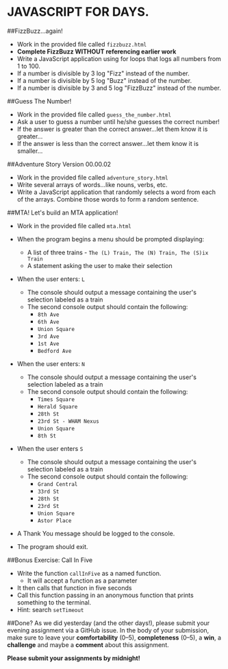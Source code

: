 # JAVASCRIPT FOR DAYS.

##FizzBuzz...again!
- Work in the provided file called `fizzbuzz.html`
- **Complete FizzBuzz WITHOUT referencing earlier work**
- Write a JavaScript application using for loops that logs all numbers from 1 to 100.
- If a number is divisible by 3 log "Fizz" instead of the number.
- If a number is divisible by 5 log "Buzz" instead of the number.
- If a number is divisible by 3 and 5 log "FizzBuzz" instead of the number.

##Guess The Number!
- Work in the provided file called `guess_the_number.html`
- Ask a user to guess a number until he/she guesses the correct number!
- If the answer is greater than the correct answer...let them know it is greater...
- If the answer is less than the correct answer...let them know it is smaller...

##Adventure Story Version 00.00.02
- Work in the provided file called `adventure_story.html`
- Write several arrays of words...like nouns, verbs, etc.  
- Write a JavaScript application that randomly selects a word from each of the arrays. Combine those words to form a random sentence.

##MTA!
Let's build an MTA application!

- Work in the provided file called `mta.html`
- When the program begins a menu should be prompted displaying:
  - A list of three trains - `The (L) Train, The (N) Train, The (S)ix Train`
  - A statement asking the user to make their selection
- When the user enters: `L`
  - The console should output a message containing the user's selection labeled as a train
  - The second console output should contain the following:
    - `8th Ave`
    - `6th Ave`
    - `Union Square`
    - `3rd Ave`
    - `1st Ave`
    - `Bedford Ave`
- When the user enters: `N`
  - The console should output a message containing the user's selection labeled as a train
  - The second console output should contain the following:
    - `Times Square`
    - `Herald Square`
    - `28th St`
    - `23rd St - WHAM Nexus`
    - `Union Square`
    - `8th St `
- When the user enters `S`
  - The console should output a message containing the user's selection labeled as a train
  - The second console output should contain the following:
    - `Grand Central`
    - `33rd St`
    - `28th St`
    - `23rd St`
    - `Union Square`
    - `Astor Place`

- A Thank You message should be logged to the console.
- The program should exit.

##Bonus Exercise: Call In Five
- Write the function ```callInFive``` as a named function.
	- It will accept a function as a parameter
- It then calls that function in five seconds
- Call this function passing in an anonymous function that prints something to the terminal.
- Hint: search `setTimeout`

##Done?
As we did yesterday (and the other days!), please submit your evening assignment via a GitHub issue. In the body of your submission, make sure to leave your **comfortability** (0–5), **completeness** (0–5), a **win**, a **challenge** and maybe a **comment** about this assignment.

**Please submit your assignments by midnight!**
